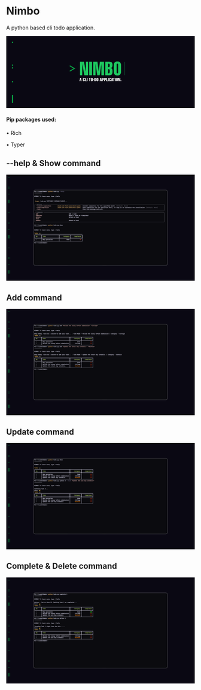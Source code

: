 # Nimbo
<p>A python based cli todo application.</p>

![My Image](Assets/nb.png)


#### Pip packages used:
<p>• Rich
<p>• Typer

## --help & Show command
![My Image](Assets/Show.png)

## Add command
![My Image](Assets/Add.png)

## Update command
![My Image](Assets/Update.png)

## Complete & Delete command
![My Image](Assets/cd.png)
